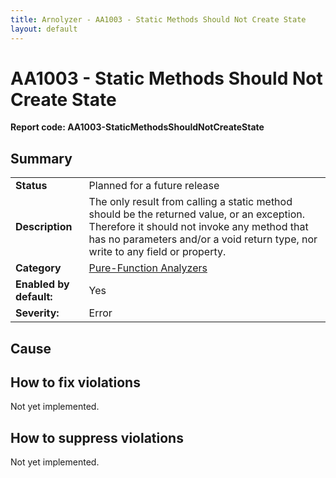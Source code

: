 ```yaml
---
title: Arnolyzer - AA1003 - Static Methods Should Not Create State
layout: default
---
```

# AA1003 - Static Methods Should Not Create State #
**Report code: AA1003-StaticMethodsShouldNotCreateState**

## Summary ##
<table>
<tr>
  <td><strong>Status</strong></td>
  <td>Planned for a future release</td>
</tr>
<tr>
  <td><strong>Description</strong></td>
  <td>The only result from calling a static method should be the returned value, or an exception. Therefore it should not invoke any method that has no parameters and/or a void return type, nor write to any field or property.</td>
</tr>
<tr>
  <td><strong>Category</strong></td>
  <td><a href="Pure-FunctionAnalyzers.html">Pure-Function Analyzers</a></td>
</tr>
<tr>
  <td><strong>Enabled by default:</strong></td>
  <td>Yes</td>
</tr>
<tr>
  <td><strong>Severity:</strong></td>
  <td>Error</td>
</tr>
</table>

## Cause ##



## How to fix violations ##

Not yet implemented.

## How to suppress violations ##

Not yet implemented.
